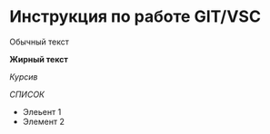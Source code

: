 # Инструкция по работе GIT/VSC

Обычный текст

**Жирный текст**

*Курсив*

*СПИСОК*

* Элеьент 1
* Элемент 2
